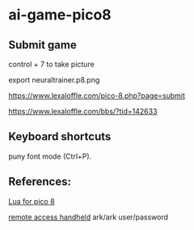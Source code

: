 # ai-game-pico8

## Submit game

control + 7 to take picture

export neuraltrainer.p8.png

https://www.lexaloffle.com/pico-8.php?page=submit

https://www.lexaloffle.com/bbs/?tid=142633


## Keyboard shortcuts

puny font mode (Ctrl+P).
 
## References:

[Lua for pico 8](https://pico-8.fandom.com/wiki/Lua)

[remote access handheld](http://192.168.0.118/files/pico-8/carts/) ark/ark user/password